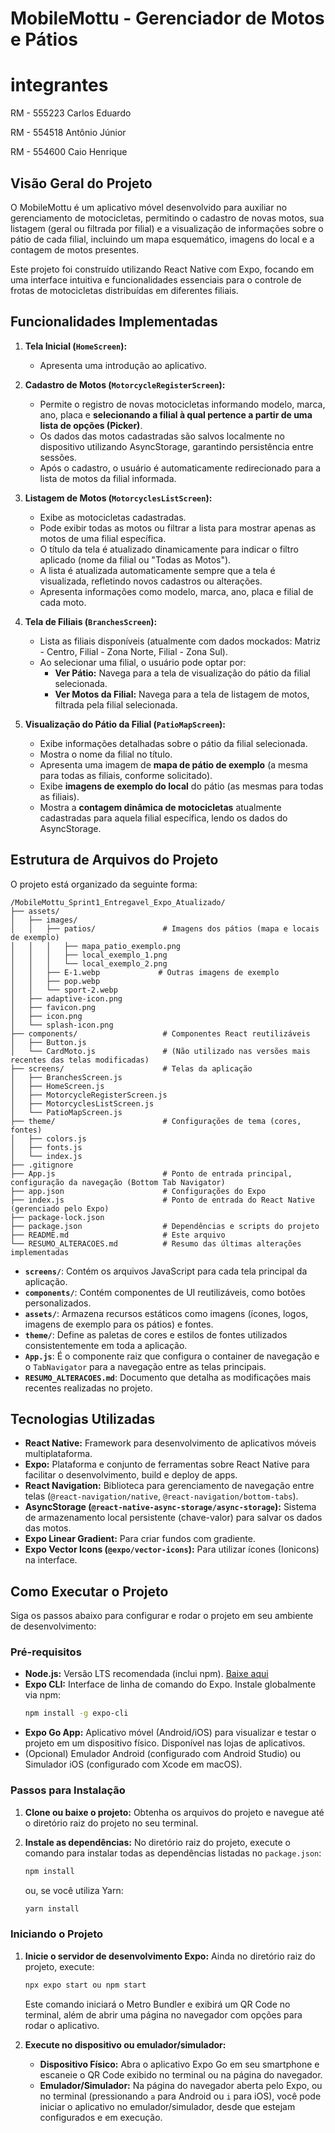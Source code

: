 # MobileMottu - Gerenciador de Motos e Pátios

# integrantes 

RM - 555223 Carlos Eduardo 

RM - 554518 Antônio Júnior 

RM - 554600 Caio Henrique



## Visão Geral do Projeto




O MobileMottu é um aplicativo móvel desenvolvido para auxiliar no gerenciamento de motocicletas, permitindo o cadastro de novas motos, sua listagem (geral ou filtrada por filial) e a visualização de informações sobre o pátio de cada filial, incluindo um mapa esquemático, imagens do local e a contagem de motos presentes.

Este projeto foi construído utilizando React Native com Expo, focando em uma interface intuitiva e funcionalidades essenciais para o controle de frotas de motocicletas distribuídas em diferentes filiais.

## Funcionalidades Implementadas

1.  **Tela Inicial (`HomeScreen`):**
    *   Apresenta uma introdução ao aplicativo.

2.  **Cadastro de Motos (`MotorcycleRegisterScreen`):**
    *   Permite o registro de novas motocicletas informando modelo, marca, ano, placa e **selecionando a filial à qual pertence a partir de uma lista de opções (Picker)**.
    *   Os dados das motos cadastradas são salvos localmente no dispositivo utilizando AsyncStorage, garantindo persistência entre sessões.
    *   Após o cadastro, o usuário é automaticamente redirecionado para a lista de motos da filial informada.

3.  **Listagem de Motos (`MotorcyclesListScreen`):**
    *   Exibe as motocicletas cadastradas.
    *   Pode exibir todas as motos ou filtrar a lista para mostrar apenas as motos de uma filial específica.
    *   O título da tela é atualizado dinamicamente para indicar o filtro aplicado (nome da filial ou "Todas as Motos").
    *   A lista é atualizada automaticamente sempre que a tela é visualizada, refletindo novos cadastros ou alterações.
    *   Apresenta informações como modelo, marca, ano, placa e filial de cada moto.

4.  **Tela de Filiais (`BranchesScreen`):**
    *   Lista as filiais disponíveis (atualmente com dados mockados: Matriz - Centro, Filial - Zona Norte, Filial - Zona Sul).
    *   Ao selecionar uma filial, o usuário pode optar por:
        *   **Ver Pátio:** Navega para a tela de visualização do pátio da filial selecionada.
        *   **Ver Motos da Filial:** Navega para a tela de listagem de motos, filtrada pela filial selecionada.

5.  **Visualização do Pátio da Filial (`PatioMapScreen`):**
    *   Exibe informações detalhadas sobre o pátio da filial selecionada.
    *   Mostra o nome da filial no título.
    *   Apresenta uma imagem de **mapa de pátio de exemplo** (a mesma para todas as filiais, conforme solicitado).
    *   Exibe **imagens de exemplo do local** do pátio (as mesmas para todas as filiais).
    *   Mostra a **contagem dinâmica de motocicletas** atualmente cadastradas para aquela filial específica, lendo os dados do AsyncStorage.

## Estrutura de Arquivos do Projeto

O projeto está organizado da seguinte forma:

```
/MobileMottu_Sprint1_Entregavel_Expo_Atualizado/
├── assets/
│   ├── images/
│   │   ├── patios/               # Imagens dos pátios (mapa e locais de exemplo)
│   │   │   ├── mapa_patio_exemplo.png
│   │   │   ├── local_exemplo_1.png
│   │   │   └── local_exemplo_2.png
│   │   ├── E-1.webp             # Outras imagens de exemplo
│   │   ├── pop.webp
│   │   └── sport-2.webp
│   ├── adaptive-icon.png
│   ├── favicon.png
│   ├── icon.png
│   └── splash-icon.png
├── components/                   # Componentes React reutilizáveis
│   ├── Button.js
│   └── CardMoto.js               # (Não utilizado nas versões mais recentes das telas modificadas)
├── screens/                      # Telas da aplicação
│   ├── BranchesScreen.js
│   ├── HomeScreen.js
│   ├── MotorcycleRegisterScreen.js
│   ├── MotorcyclesListScreen.js
│   └── PatioMapScreen.js
├── theme/                        # Configurações de tema (cores, fontes)
│   ├── colors.js
│   ├── fonts.js
│   └── index.js
├── .gitignore
├── App.js                        # Ponto de entrada principal, configuração da navegação (Bottom Tab Navigator)
├── app.json                      # Configurações do Expo
├── index.js                      # Ponto de entrada do React Native (gerenciado pelo Expo)
├── package-lock.json
├── package.json                  # Dependências e scripts do projeto
├── README.md                     # Este arquivo
└── RESUMO_ALTERACOES.md          # Resumo das últimas alterações implementadas
```

*   **`screens/`**: Contém os arquivos JavaScript para cada tela principal da aplicação.
*   **`components/`**: Contém componentes de UI reutilizáveis, como botões personalizados.
*   **`assets/`**: Armazena recursos estáticos como imagens (ícones, logos, imagens de exemplo para os pátios) e fontes.
*   **`theme/`**: Define as paletas de cores e estilos de fontes utilizados consistentemente em toda a aplicação.
*   **`App.js`**: É o componente raiz que configura o container de navegação e o `TabNavigator` para a navegação entre as telas principais.
*   **`RESUMO_ALTERACOES.md`**: Documento que detalha as modificações mais recentes realizadas no projeto.

## Tecnologias Utilizadas

*   **React Native:** Framework para desenvolvimento de aplicativos móveis multiplataforma.
*   **Expo:** Plataforma e conjunto de ferramentas sobre React Native para facilitar o desenvolvimento, build e deploy de apps.
*   **React Navigation:** Biblioteca para gerenciamento de navegação entre telas (`@react-navigation/native`, `@react-navigation/bottom-tabs`).
*   **AsyncStorage (`@react-native-async-storage/async-storage`):** Sistema de armazenamento local persistente (chave-valor) para salvar os dados das motos.
*   **Expo Linear Gradient:** Para criar fundos com gradiente.
*   **Expo Vector Icons (`@expo/vector-icons`):** Para utilizar ícones (Ionicons) na interface.

## Como Executar o Projeto

Siga os passos abaixo para configurar e rodar o projeto em seu ambiente de desenvolvimento:

### Pré-requisitos

*   **Node.js:** Versão LTS recomendada (inclui npm). [Baixe aqui](https://nodejs.org/)
*   **Expo CLI:** Interface de linha de comando do Expo. Instale globalmente via npm:
    ```bash
    npm install -g expo-cli
    ```
*   **Expo Go App:** Aplicativo móvel (Android/iOS) para visualizar e testar o projeto em um dispositivo físico. Disponível nas lojas de aplicativos.
*   (Opcional) Emulador Android (configurado com Android Studio) ou Simulador iOS (configurado com Xcode em macOS).

### Passos para Instalação

1.  **Clone ou baixe o projeto:**
    Obtenha os arquivos do projeto e navegue até o diretório raiz do projeto no seu terminal.

2.  **Instale as dependências:**
    No diretório raiz do projeto, execute o comando para instalar todas as dependências listadas no `package.json`:
    ```bash
    npm install
    ```
    ou, se você utiliza Yarn:
    ```bash
    yarn install
    ```

### Iniciando o Projeto

1.  **Inicie o servidor de desenvolvimento Expo:**
    Ainda no diretório raiz do projeto, execute:
    ```bash
    npx expo start ou npm start
    ```
    Este comando iniciará o Metro Bundler e exibirá um QR Code no terminal, além de abrir uma página no navegador com opções para rodar o aplicativo.

2.  **Execute no dispositivo ou emulador/simulador:**
    *   **Dispositivo Físico:** Abra o aplicativo Expo Go em seu smartphone e escaneie o QR Code exibido no terminal ou na página do navegador.
    *   **Emulador/Simulador:** Na página do navegador aberta pelo Expo, ou no terminal (pressionando `a` para Android ou `i` para iOS), você pode iniciar o aplicativo no emulador/simulador, desde que estejam configurados e em execução.


